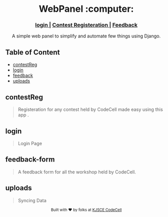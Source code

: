 <div align="center">
        <h1 align="center">WebPanel :computer: </h1>
        <h3>
                <a href="#"> login </a>
                <span> | </span>
                <a href="#"> Contest Registeration </a>
                <span> | </span>
                <a href="#"> Feedback </a>
        </h3>
        A simple web panel to simplify and automate few things using Django.
</div>

## Table of Content

- [contestReg](#contestReg)
- [login](#login)
- [feedback](#feedback-form)
- [uploads](#uploads)

## contestReg
> Registeration for any contest held by CodeCell made easy using this app .

## login
> Login Page

## feedback-form
> A feedback form for all the workshop held by CodeCell.

## uploads
> Syncing Data

<div align="center">
        <sub>Built with ❤︎ by folks at
        <a href="https://http://kjscecodecell.com">KJSCE CodeCell </a>
</div>
